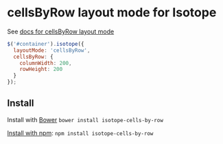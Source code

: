 # cellsByRow layout mode for Isotope

See [docs for cellsByRow layout mode](http://isotope.metafizzy.co/layout-modes/cellsbyrow.html)

``` js
$('#container').isotope({
  layoutMode: 'cellsByRow',
  cellsByRow: {
    columnWidth: 200,
    rowHeight: 200
  }
});
```

## Install

Install with [Bower](http://bower.io) `bower install isotope-cells-by-row`

[Install with npm](https://www.npmjs.org/packages/isotope-cells-by-row): `npm install isotope-cells-by-row`
